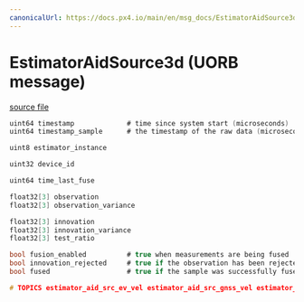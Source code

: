 ```yaml
---
canonicalUrl: https://docs.px4.io/main/en/msg_docs/EstimatorAidSource3d
---
```


# EstimatorAidSource3d (UORB message)



[source file](https://github.com/PX4/PX4-Autopilot/blob/release/1.14/msg/EstimatorAidSource3d.msg)

```c
uint64 timestamp             # time since system start (microseconds)
uint64 timestamp_sample      # the timestamp of the raw data (microseconds)

uint8 estimator_instance

uint32 device_id

uint64 time_last_fuse

float32[3] observation
float32[3] observation_variance

float32[3] innovation
float32[3] innovation_variance
float32[3] test_ratio

bool fusion_enabled          # true when measurements are being fused
bool innovation_rejected     # true if the observation has been rejected
bool fused                   # true if the sample was successfully fused

# TOPICS estimator_aid_src_ev_vel estimator_aid_src_gnss_vel estimator_aid_src_gravity estimator_aid_src_mag

```
